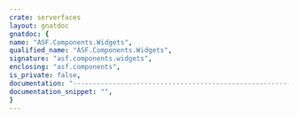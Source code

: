 ```yaml
---
crate: serverfaces
layout: gnatdoc
gnatdoc: {
name: "ASF.Components.Widgets",
qualified_name: "ASF.Components.Widgets",
signature: "asf.components.widgets",
enclosing: "asf.components",
is_private: false,
documentation: "---------------------------------------------------------------------\n  asf-components-widgets -- ASF Widget Components\n  Copyright (C) 2013-2021 Stephane Carrez\n  Written by Stephane Carrez (Stephane.Carrez@gmail.com)\n\n  Licensed under the Apache License, Version 2.0 (the \"License\");\n  you may not use this file except in compliance with the License.\n  You may obtain a copy of the License at\n\n      http://www.apache.org/licenses/LICENSE-2.0\n\n  Unless required by applicable law or agreed to in writing, software\n  distributed under the License is distributed on an \"AS IS\" BASIS,\n  WITHOUT WARRANTIES OR CONDITIONS OF ANY KIND, either express or implied.\n  See the License for the specific language governing permissions and\n  limitations under the License.\n---------------------------------------------------------------------",
documentation_snippet: "",
}
---
```

